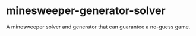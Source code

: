 minesweeper-generator-solver
============================

A minesweeper solver and generator that can guarantee a no-guess game.
